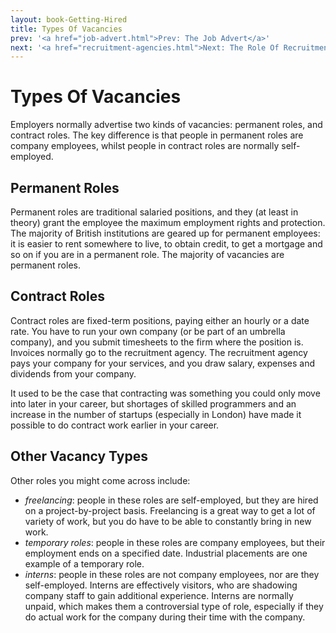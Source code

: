```yaml
---
layout: book-Getting-Hired
title: Types Of Vacancies
prev: '<a href="job-advert.html">Prev: The Job Advert</a>'
next: '<a href="recruitment-agencies.html">Next: The Role Of Recruitment Agencies</a>'
---
```


# Types Of Vacancies

Employers normally advertise two kinds of vacancies: permanent roles, and contract roles.  The key difference is that people in permanent roles are company employees, whilst people in contract roles are normally self-employed.

## Permanent Roles

Permanent roles are traditional salaried positions, and they (at least in theory) grant the employee the maximum employment rights and protection.  The majority of British institutions are geared up for permanent employees: it is easier to rent somewhere to live, to obtain credit, to get a mortgage and so on if you are in a permanent role.  The majority of vacancies are permanent roles.

## Contract Roles

Contract roles are fixed-term positions, paying either an hourly or a date rate.  You have to run your own company (or be part of an umbrella company), and you submit timesheets to the firm where the position is.  Invoices normally go to the recruitment agency.  The recruitment agency pays your company for your services, and you draw salary, expenses and dividends from your company.

It used to be the case that contracting was something you could only move into later in your career, but shortages of skilled programmers and an increase in the number of startups (especially in London) have made it possible to do contract work earlier in your career.

## Other Vacancy Types

Other roles you might come across include:

* _freelancing_: people in these roles are self-employed, but they are hired on a project-by-project basis.  Freelancing is a great way to get a lot of variety of work, but you do have to be able to constantly bring in new work.
* _temporary roles_: people in these roles are company employees, but their employment ends on a specified date.  Industrial placements are one example of a temporary role.
* _interns_: people in these roles are not company employees, nor are they self-employed.  Interns are effectively visitors, who are shadowing company staff to gain additional experience.  Interns are normally unpaid, which makes them a controversial type of role, especially if they do actual work for the company during their time with the company.
